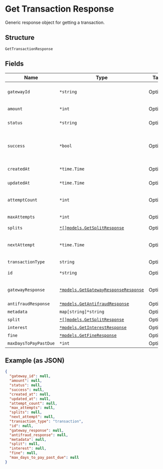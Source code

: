 
# Get Transaction Response

Generic response object for getting a transaction.

## Structure

`GetTransactionResponse`

## Fields

| Name | Type | Tags | Description |
|  --- | --- | --- | --- |
| `gatewayId` | `*string` | Optional | Gateway transaction id |
| `amount` | `*int` | Optional | Amount in cents |
| `status` | `*string` | Optional | Transaction status |
| `success` | `*bool` | Optional | Indicates if the transaction ocurred successfuly |
| `createdAt` | `*time.Time` | Optional | Creation date |
| `updatedAt` | `*time.Time` | Optional | Last update date |
| `attemptCount` | `*int` | Optional | Number of attempts tried |
| `maxAttempts` | `*int` | Optional | Max attempts |
| `splits` | [`*[]models.GetSplitResponse`](../../doc/models/get-split-response.md) | Optional | Splits |
| `nextAttempt` | `*time.Time` | Optional | Date and time of the next attempt |
| `transactionType` | `string` | Optional | - |
| `id` | `*string` | Optional | Código da transação |
| `gatewayResponse` | [`*models.GetGatewayResponseResponse`](../../doc/models/get-gateway-response-response.md) | Optional | The Gateway Response |
| `antifraudResponse` | [`*models.GetAntifraudResponse`](../../doc/models/get-antifraud-response.md) | Optional | - |
| `metadata` | `map[string]*string` | Optional | - |
| `split` | [`*[]models.GetSplitResponse`](../../doc/models/get-split-response.md) | Optional | - |
| `interest` | [`*models.GetInterestResponse`](../../doc/models/get-interest-response.md) | Optional | - |
| `fine` | [`*models.GetFineResponse`](../../doc/models/get-fine-response.md) | Optional | - |
| `maxDaysToPayPastDue` | `*int` | Optional | - |

## Example (as JSON)

```json
{
  "gateway_id": null,
  "amount": null,
  "status": null,
  "success": null,
  "created_at": null,
  "updated_at": null,
  "attempt_count": null,
  "max_attempts": null,
  "splits": null,
  "next_attempt": null,
  "transaction_type": "transaction",
  "id": null,
  "gateway_response": null,
  "antifraud_response": null,
  "metadata": null,
  "split": null,
  "interest": null,
  "fine": null,
  "max_days_to_pay_past_due": null
}
```


